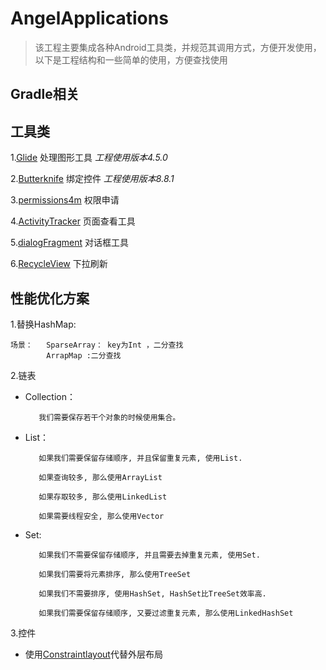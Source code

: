 # AngelApplications
> 该工程主要集成各种Android工具类，并规范其调用方式，方便开发使用，以下是工程结构和一些简单的使用，方便查找使用

## Gradle相关

## 工具类
1.[Glide](https://github.com/bumptech/glide) 处理图形工具
  *工程使用版本4.5.0*

2.[Butterknife](https://github.com/JakeWharton/butterknife) 绑定控件
  *工程使用版本8.8.1*

3.[permissions4m](https://github.com/jokermonn/permissions4m) 权限申请

4.[ActivityTracker](https://github.com/fashare2015/ActivityTracker) 页面查看工具

5.[dialogFragment](https://github.com/Timmy-zzh/TDialog) 对话框工具

6.[RecycleView](https://github.com/liaohuqiu/android-Ultra-Pull-To-Refresh) 下拉刷新
## 性能优化方案
1.替换HashMap:

    场景：   SparseArray： key为Int ，二分查找
            ArrapMap :二分查找
            
 2.链表
   * Collection：
   
            我们需要保存若干个对象的时候使用集合。
   * List：
            
            如果我们需要保留存储顺序, 并且保留重复元素, 使用List.
    
            如果查询较多, 那么使用ArrayList
    
            如果存取较多, 那么使用LinkedList
   
            如果需要线程安全, 那么使用Vector
            
   * Set:
            
            如果我们不需要保留存储顺序, 并且需要去掉重复元素, 使用Set.
    
            如果我们需要将元素排序, 那么使用TreeSet
    
            如果我们不需要排序, 使用HashSet, HashSet比TreeSet效率高.
    
            如果我们需要保留存储顺序, 又要过滤重复元素, 那么使用LinkedHashSet
 3.控件
    
   * 使用[Constraintlayout](https://www.jianshu.com/p/a8b49ff64cd3)代替外层布局

